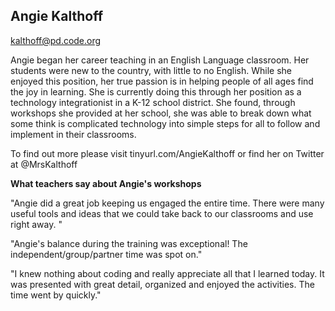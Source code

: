 ## Angie Kalthoff

[kalthoff@pd.code.org](mailto:kalthoff@pd.code.org)

Angie began her career teaching in an English Language classroom. Her students were new to the country, with little to no English. While she enjoyed this position, her true passion is in helping people of all ages find the joy in learning. She is currently doing this through her position as a technology integrationist in a K-12 school district. She found, through workshops she provided at her school, she was able to break down what some think is complicated technology into simple steps for all to follow and implement in their classrooms.

To find out more please visit tinyurl.com/AngieKalthoff or find her on Twitter at @MrsKalthoff

**What teachers say about Angie's workshops**

"Angie did a great job keeping us engaged the entire time. There were many useful tools and ideas that we could take back to our classrooms and use right away. "  

"Angie's balance during the training was exceptional! The independent/group/partner time was spot on." 

"I knew nothing about coding and really appreciate all that I learned today. It was presented with great detail, organized and enjoyed the activities. The time went by quickly."
